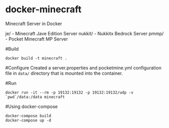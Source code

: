 # docker-minecraft
Minecraft Server in Docker

je/ - Minecraft Jave Edition Server
nukkit/ - Nukkitx Bedrock Server
pmmp/ - Pocket Minecraft MP Server

#Build

```
docker build -t minecraft .
```

#Configure
Created a server.properties and pocketmine.yml configuration file in `data/` directory that is mounted into the container.

#Run

```
docker run -it --rm -p 19132:19132 -p 19132:19132/udp -v `pwd`/data:/data minecraft
```

#Using docker-compose

```
docker-compose build
docker-compose up -d
```
